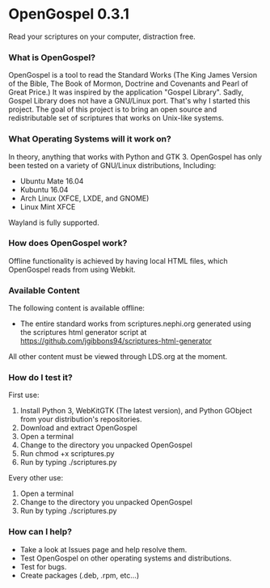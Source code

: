 # OpenGospel 0.3.1
Read your scriptures on your computer, distraction free.

### What is OpenGospel?
OpenGospel is a tool to read the Standard Works (The King James Version of the Bible, The Book of Mormon, Doctrine and Covenants and Pearl of Great Price.)
It was inspired by the application "Gospel Library". Sadly, Gospel Library does not have a GNU/Linux port. That's why I started this project.
The goal of this project is to bring an open source and redistributable set of scriptures that works on Unix-like systems.

### What Operating Systems will it work on?
In theory, anything that works with Python and GTK 3.
OpenGospel has only been tested on a variety of GNU/Linux distributions, Including:
* Ubuntu Mate 16.04
* Kubuntu 16.04
* Arch Linux (XFCE, LXDE, and GNOME)
* Linux Mint XFCE

Wayland is fully supported.

### How does OpenGospel work?
Offline functionality is achieved by having local HTML files, which OpenGospel reads from using Webkit.

### Available Content

The following content is available offline:

* The entire standard works from scriptures.nephi.org generated using the scriptures html generator script at https://github.com/jgibbons94/scriptures-html-generator

All other content must be viewed through LDS.org at the moment.

### How do I test it?
First use:
1. Install Python 3, WebKitGTK (The latest version), and Python GObject from your distribution's repositories.
2. Download and extract OpenGospel
3. Open a terminal
4. Change to the directory you unpacked OpenGospel
5. Run chmod +x scriptures.py
6. Run by typing  ./scriptures.py
    
Every other use:
1. Open a terminal
2. Change to the directory you unpacked OpenGospel
3. Run by typing  ./scriptures.py

### How can I help?
* Take a look at Issues page and help resolve them.
* Test OpenGospel on other operating systems and distributions.
* Test for bugs.
* Create packages (.deb, .rpm, etc...)
